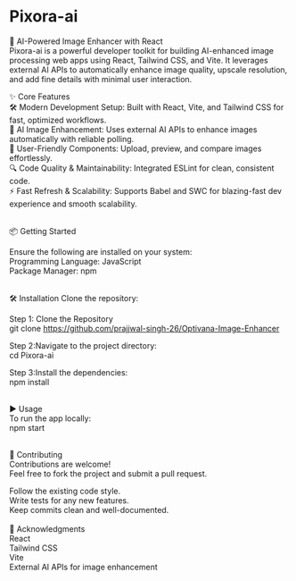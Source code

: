 <h1> Pixora-ai</h1>

📸 AI-Powered Image Enhancer with React <br>
Pixora-ai is a powerful developer toolkit for building AI-enhanced image processing web apps using React, Tailwind CSS, and Vite. It leverages external AI APIs to automatically enhance image quality, upscale resolution, and add fine details with minimal user interaction.


✨ Core Features <br>
🛠 Modern Development Setup: Built with React, Vite, and Tailwind CSS for fast, optimized workflows.<br>
🚀 AI Image Enhancement: Uses external AI APIs to enhance images automatically with reliable polling.<br>
🎨 User-Friendly Components: Upload, preview, and compare images effortlessly.<br>
🔍 Code Quality & Maintainability: Integrated ESLint for clean, consistent code.<br>
⚡ Fast Refresh & Scalability: Supports Babel and SWC for blazing-fast dev experience and smooth scalability.<br>

<br>
📦 Getting Started<br>

Ensure the following are installed on your system:<br>
Programming Language: JavaScript<br>
Package Manager: npm
<br>
<br>

🛠 Installation
Clone the repository:

Step 1: Clone the Repository<br>
git clone https://github.com/prajjwal-singh-26/Optivana-Image-Enhancer <br>

Step 2:Navigate to the project directory:<br>
cd Pixora-ai

Step 3:Install the dependencies:<br>
npm install

<br>
▶️ Usage<br>
To run the app locally:<br>
npm start<br>
<br>

🤝 Contributing<br>
Contributions are welcome!<br>
Feel free to fork the project and submit a pull request.<br>

Follow the existing code style.
<br>
Write tests for any new features.
<br>
Keep commits clean and well-documented.
<br>
<br>
🙏 Acknowledgments<br>
React<br>
Tailwind CSS<br>
Vite<br>
External AI APIs for image enhancement

